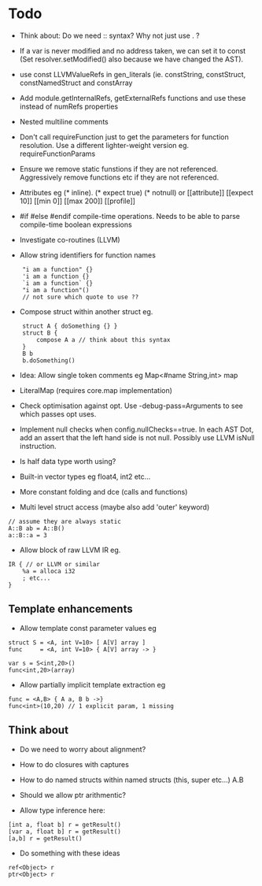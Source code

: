 # Todo  

- Think about: Do we need :: syntax? Why not just use . ?

- If a var is never modified and no address taken, we can set it to const (Set resolver.setModified() also
  because we have changed the AST).

- use const LLVMValueRefs in gen_literals (ie. constString, constStruct, constNamedStruct and constArray

- Add module.getInternalRefs, getExternalRefs functions and use these instead of numRefs properties 
  
- Nested multiline comments

- Don't call requireFunction just to get the parameters for function resolution. 
  Use a different lighter-weight version eg. requireFunctionParams
  
- Ensure we remove static funstions if they are not referenced. Aggressively remove functions etc if they are not referenced.  
- Attributes eg (* inline). (* expect true) (* notnull) or [[attribute]] [[expect 10]] [[min 0]] [[max 200]] [[profile]]

- #if #else #endif compile-time operations. 
  Needs to be able to parse compile-time boolean expressions
  
- Investigate co-routines (LLVM)

- Allow string identifiers for function names
```
    "i am a function" {}
    'i am a function {}
    `i am a function` {}
    "i am a function"()
    // not sure which quote to use ??
```
- Compose struct within another struct eg.
```
    struct A { doSomething {} }
    struct B {
        compose A a // think about this syntax
    }
    B b
    b.doSomething() 
```
- Idea: Allow single token comments 
  eg Map<#name String,int> map

- LiteralMap (requires core.map implementation)
- Check optimisation against opt. Use -debug-pass=Arguments to see which passes opt uses.
- Implement null checks when config.nullChecks==true. In each AST Dot, add an assert that the left hand side is not null. Possibly use LLVM isNull instruction.
- Is half data type worth using?
- Built-in vector types eg float4, int2 etc...
- More constant folding and dce (calls and functions)
- Multi level struct access (maybe also add 'outer' keyword)
```
// assume they are always static
A::B ab = A::B()
a::B::a = 3
```
- Allow block of raw LLVM IR eg.
```
IR { // or LLVM or similar
    %a = alloca i32
    ; etc...
}
```
## Template enhancements
- Allow template const parameter values eg
```
struct S = <A, int V=10> [ A[V] array ]
func     = <A, int V=10> { A[V] array -> }

var s = S<int,20>()
func<int,20>(array)
```
- Allow partially implicit template extraction eg
```
func = <A,B> { A a, B b ->}
func<int>(10,20) // 1 explicit param, 1 missing
```

## Think about
- Do we need to worry about alignment?
- How to do closures with captures
- How to do named structs within named structs (this, super etc...) A.B
- Should we allow ptr arithmentic?

- Allow type inference here:
```
[int a, float b] r = getResult()
[var a, float b] r = getResult()
[a,b] r = getResult()
```

- Do something with these ideas
```
ref<Object> r
ptr<Object> r
```
